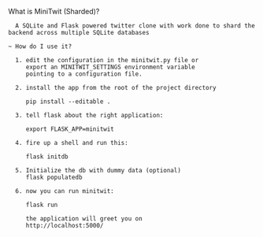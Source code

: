 

What is MiniTwit (Sharded)?

      A SQLite and Flask powered twitter clone with work done to shard the backend across multiple SQLite databases

    ~ How do I use it?

      1. edit the configuration in the minitwit.py file or
         export an MINITWIT_SETTINGS environment variable
         pointing to a configuration file.

      2. install the app from the root of the project directory

         pip install --editable .

      3. tell flask about the right application:

         export FLASK_APP=minitwit

      4. fire up a shell and run this:

         flask initdb

	  5. Initialize the db with dummy data (optional)
		 flask populatedb

      6. now you can run minitwit:

         flask run

         the application will greet you on
         http://localhost:5000/
